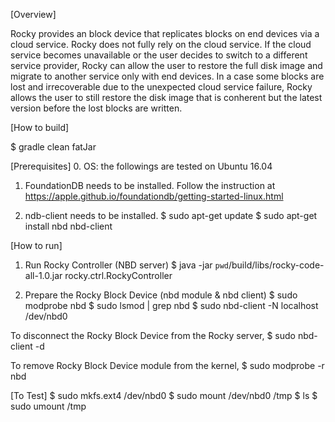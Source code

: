 [Overview]

Rocky provides an block device that replicates blocks on end devices via a cloud service. Rocky does not fully rely on the cloud service. If the cloud service becomes unavailable or the user decides to switch to a different service provider, Rocky can allow the user to restore the full disk image and migrate to another service only with end devices. In a case some blocks are lost and irrecoverable due to the unexpected cloud service failure, Rocky allows the user to still restore the disk image that is conherent but the latest version before the lost blocks are written.  

[How to build]

$ gradle clean fatJar

[Prerequisites]
0. OS: the followings are tested on Ubuntu 16.04

1. FoundationDB needs to be installed.
Follow the instruction at https://apple.github.io/foundationdb/getting-started-linux.html

2. ndb-client needs to be installed.
$ sudo apt-get update
$ sudo apt-get install nbd nbd-client

[How to run]

1. Run Rocky Controller (NBD server)
$ java -jar `pwd`/build/libs/rocky-code-all-1.0.jar rocky.ctrl.RockyController

2. Prepare the Rocky Block Device (nbd module & nbd client)
$ sudo modprobe nbd
$ sudo lsmod | grep nbd
$ sudo nbd-client -N <name> localhost /dev/nbd0

To disconnect the Rocky Block Device from the Rocky server,
$ sudo nbd-client -d

To remove Rocky Block Device module from the kernel,
$ sudo modprobe -r nbd


[To Test]
$ sudo mkfs.ext4 /dev/nbd0
$ sudo mount /dev/nbd0 /tmp
$ ls
$ sudo umount /tmp


